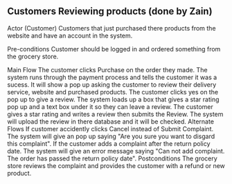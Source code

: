 ## Customers Reviewing products (done by Zain)
Actor (Customer)
Customers that just purchased there products from the website and have an account in the system.

Pre-conditions
Customer should be logged in and ordered something from the grocery store.

Main Flow
The customer clicks Purchase on the order they made.
The system runs through the payment process and tells the customer it was a sucess. It will show a pop up asking the customer to review their delivery service, website and purchased products.
The customer clicks yes on the pop up to give a review.
The system loads up a box that gives a star rating pop up and a text box under it so they can leave a review.
The customer gives a star rating and writes a review then submits the Review.
The system will upload the review in there database and it will be checked.
Alternate Flows
If customer accidently clicks Cancel instead of Submit Complaint.
The system will give an pop up saying "Are you sure you want to disgard this complaint".
If the customer adds a complaint after the return policy date.
The system will give an error message saying "Can not add complaint. The order has passed the return policy date".
Postconditions
The grocery store reviews the complaint and provides the customer with a refund or new product.
